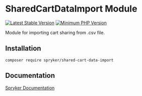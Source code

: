 # SharedCartDataImport Module
[![Latest Stable Version](https://poser.pugx.org/spryker/shared-cart-data-import/v/stable.svg)](https://packagist.org/packages/spryker/shared-cart-data-import)
[![Minimum PHP Version](https://img.shields.io/badge/php-%3E%3D%208.3-8892BF.svg)](https://php.net/)

Module for importing cart sharing from .csv file.

## Installation

```
composer require spryker/shared-cart-data-import
```

## Documentation

[Spryker Documentation](https://docs.spryker.com)
